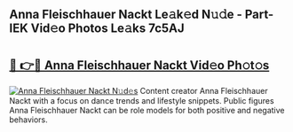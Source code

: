 ## Anna Fleischhauer Nackt Le𝚊k𝚎d N𝚞𝚍e - Part-IEK Vid𝚎o Photos Le𝚊ks 7c5AJ

# <h2><a href="http://fb6dof.evod.top/?m=Anna+Fleischhauer+Nackt">🔗 👉🔴 Anna Fleischhauer Nackt Vid𝚎o Ph𝚘t𝚘s</a></h2>

[![Anna Fleischhauer Nackt N𝚞d𝚎s](https://i.imgur.com/8V9OHl7.gif)](http://fb6dof.evod.top/?m=Anna+Fleischhauer+Nackt)
Content creator Anna Fleischhauer Nackt with a focus on dance trends and lifestyle snippets. Public figures Anna Fleischhauer Nackt can be role models for both positive and negative behaviors. 

